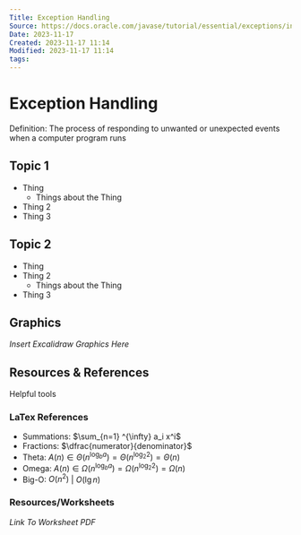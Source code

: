 ```yaml
---
Title: Exception Handling
Source: https://docs.oracle.com/javase/tutorial/essential/exceptions/index.html
Date: 2023-11-17
Created: 2023-11-17 11:14
Modified: 2023-11-17 11:14
tags:
---
```

# Exception Handling

Definition: The process of responding to unwanted or unexpected events when a computer program runs



## Topic 1

- Thing
	- Things about the Thing
- Thing 2
- Thing 3

## Topic 2

- Thing
- Thing 2
	 - Things about the Thing
- Thing 3

## Graphics

_Insert Excalidraw Graphics Here_

## Resources & References

Helpful tools 
### LaTex References

- Summations: $\sum_{n=1} ^{\infty} a_i x^i$
- Fractions: $\dfrac{numerator}{denominator}$
- Theta: $A(n) \in \Theta(n^{\log_b a}) = \Theta(n^{\log_2 2} ) = \Theta(n)$
- Omega: $A(n) \in \Omega(n^{\log_b a}) = \Omega(n^{\log_2 2} ) = \Omega(n)$
- Big-O: $O(n^2)$  | $O(\lg{n})$

### Resources/Worksheets

_Link To Worksheet PDF_

